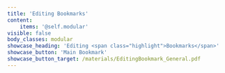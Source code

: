 ```yaml
---
title: 'Editing Bookmarks'
content:
    items: '@self.modular'
visible: false
body_classes: modular
showcase_heading: 'Editing <span class="highlight">Bookmarks</span>'
showcase_button: 'Main Bookmark'
showcase_button_target: /materials/EditingBookmark_General.pdf
---
```


